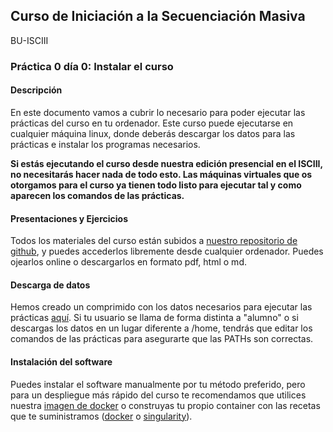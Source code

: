 ## Curso de Iniciación a la Secuenciación Masiva

BU-ISCIII

### Práctica 0 día 0: Instalar el curso

#### Descripción

En este documento vamos a cubrir lo necesario para poder ejecutar las prácticas del curso en tu ordenador. Este curso puede ejecutarse en cualquier máquina linux, donde deberás descargar los datos para las prácticas e instalar los programas necesarios.

**Si estás ejecutando el curso desde nuestra edición presencial en el ISCIII, no necesitarás hacer nada de todo esto. Las máquinas virtuales que os otorgamos para el curso ya tienen todo listo para ejecutar tal y como aparecen los comandos de las prácticas.**

#### Presentaciones y Ejercicios

Todos los materiales del curso están subidos a [nuestro repositorio de github](../../README.md), y puedes accederlos libremente desde cualquier ordenador. Puedes ojearlos online o descargarlos en formato pdf, html o md.

#### Descarga de datos

Hemos creado un comprimido con los datos necesarios para ejecutar las prácticas [aquí](https://mega.nz/#!fjgCgYbA!NQhluOZcXydYVJ75ayhADEf25ehJAqClCNPYL3L48t4). Si tu usuario se llama de forma distinta a "alumno" o si descargas los datos en un lugar diferente a /home, tendrás que editar los comandos de las prácticas para asegurarte que las PATHs son correctas.

#### Instalación del software

Puedes instalar el software manualmente por tu método preferido, pero para un despliegue más rápido del curso te recomendamos que utilices nuestra [imagen de docker]() o construyas tu propio container con las recetas que te suministramos ([docker](Dockerfile) o [singularity](Singularity)).
